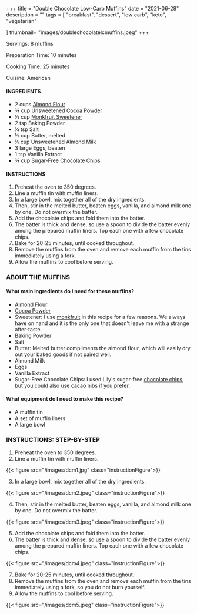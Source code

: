 +++
title = "Double Chocolate Low-Carb Muffins"
date = "2021-06-28"
description = ""
tags = [
    "breakfast",
    "dessert",
    "low carb",
    "keto",
    "vegetarian"
   
]
thumbnail= "images/doublechocolatelcmuffins.jpeg"
+++

Servings: 8 muffins <!--more-->

Preparation Time: 10 minutes 

Cooking Time: 25 minutes 

Cuisine: American 

#### INGREDIENTS 

* 2 cups [Almond Flour](https://amzn.to/3r1D3P6)
* ¾ cup Unsweetened [Cocoa Powder](https://amzn.to/3ANnCyp)
* ½ cup [Monkfruit Sweetener](https://amzn.to/3hZP1Vc)
* 2 tsp Baking Powder
* ¼ tsp Salt
* ½ cup Butter, melted
* ¼ cup Unsweetened Almond Milk
* 3 large Eggs, beaten
* 1 tsp Vanilla Extract
* ¾ cup Sugar-Free [Chocolate Chips](https://amzn.to/3xBdbfi)
  
#### INSTRUCTIONS

1. Preheat the oven to 350 degrees.
2. Line a muffin tin with muffin liners.
3. In a large bowl, mix together all of the dry ingredients.
4. Then, stir in the melted butter, beaten eggs, vanilla, and almond milk one by one. Do not overmix the batter.
5. Add the chocolate chips and fold them into the batter. 
6. The batter is thick and dense, so use a spoon to divide the batter evenly among the prepared muffin liners. Top each one with a few chocolate chips. 
7. Bake for 20-25 minutes, until cooked throughout. 
8. Remove the muffins from the oven and remove each muffin from the tins immediately using a fork. 
9. Allow the muffins to cool before serving. 

### ABOUT THE MUFFINS

#### What main ingredients do I need for these muffins?

* [Almond Flour](https://amzn.to/3r1D3P6)
* [Cocoa Powder](https://amzn.to/3ANnCyp) 
* Sweetener: I use [monkfruit](https://amzn.to/3hZP1Vc) in this recipe for a few reasons. We always have on hand and it is the only one that doesn't leave me with a strange after-taste.  
* Baking Powder 
* Salt 
* Butter: Melted butter compliments the almond flour, which will easily dry out your baked goods if not paired well. 
* Almond Milk 
* Eggs 
* Vanilla Extract 
* Sugar-Free Chocolate Chips: I used Lily's sugar-free [chocolate chips](https://amzn.to/3xBdbfi), but you could also use cacao nibs if you prefer. 

#### What equipment do I need to make this recipe?

* A muffin tin 
* A set of muffin liners
* A large bowl

### INSTRUCTIONS: STEP-BY-STEP 

1. Preheat the oven to 350 degrees.
2. Line a muffin tin with muffin liners.

{{< figure src="/images/dcm1.jpg" class="instructionFigure">}}

3. In a large bowl, mix together all of the dry ingredients.

{{< figure src="/images/dcm2.jpeg" class="instructionFigure">}}

4. Then, stir in the melted butter, beaten eggs, vanilla, and almond milk one by one. Do not overmix the batter. 

{{< figure src="/images/dcm3.jpeg" class="instructionFigure">}}

5. Add the chocolate chips and fold them into the batter. 
6. The batter is thick and dense, so use a spoon to divide the batter evenly among the prepared muffin liners. Top each one with a few chocolate chips. 

{{< figure src="/images/dcm4.jpeg" class="instructionFigure">}}

7. Bake for 20-25 minutes, until cooked throughout. 
8. Remove the muffins from the oven and remove each muffin from the tins immediately using a fork, so you do not burn yourself.
9. Allow the muffins to cool before serving. 

{{< figure src="/images/dcm5.jpeg" class="instructionFigure">}}

